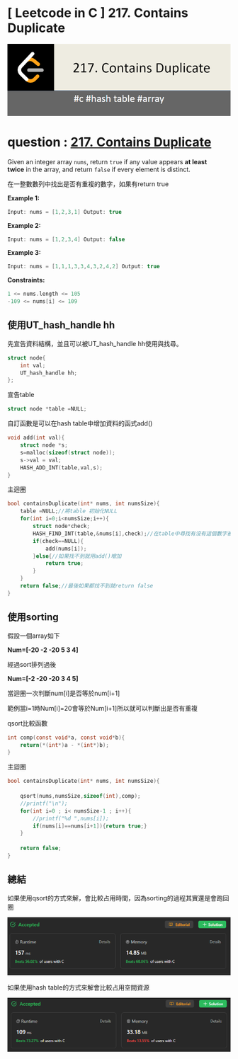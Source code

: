 # [ Leetcode in C ] 217. Contains Duplicate

![Untitled](%5B%20Leetcode%20in%20C%20%5D%20217%20Contains%20Duplicate%2036a2681cbc814a4c9525041ef4d578bc/Untitled.png)

# question : **[217. Contains Duplicate](https://leetcode.com/problems/contains-duplicate/)**

Given an integer array `nums`, return `true` if any value appears **at least twice** in the array, and return `false` if every element is distinct.

在一整數數列中找出是否有重複的數字，如果有return true

****Example 1:****

```c
Input: nums = [1,2,3,1] Output: true
```

****Example 2:****

```c
Input: nums = [1,2,3,4] Output: false
```

****Example 3:****

```c
Input: nums = [1,1,1,3,3,4,3,2,4,2] Output: true
```

****Constraints:****

```c
1 <= nums.length <= 105
-109 <= nums[i] <= 109
```

## 使用**UT_hash_handle hh**

先宣告資料結構，並且可以被UT_hash_handle hh使用與找尋。

```c
struct node{
    int val;
    UT_hash_handle hh;
};
```

宣告table

```c
struct node *table =NULL;
```

自訂函數是可以在hash table中增加資料的函式add()

```c
void add(int val){
    struct node *s;
    s=malloc(sizeof(struct node));
    s->val = val;
    HASH_ADD_INT(table,val,s);
}
```

主迴圈

```c
bool containsDuplicate(int* nums, int numsSize){
    table =NULL;//將table 初始化NULL
    for(int i=0;i<numsSize;i++){
        struct node*check;
        HASH_FIND_INT(table,&nums[i],check);//在table中尋找有沒有這個數字被記錄過
        if(check==NULL){
            add(nums[i]);
        }else{//如果找不到就用add()增加
            return true;
        }
    }
    return false;//最後如果都找不到就return false
}
```

## 使用**sorting**

假設一個array如下

**Num=[-20 -2 -20 5 3 4]**

經過sort排列過後

**Num=[-2 -20 -20 3 4 5]**

當迴圈一次判斷num[i]是否等於num[i+1]

範例當i=1時Num[i]=20會等於Num[i+1]所以就可以判斷出是否有重複

qsort比較函數

```c
int comp(const void*a, const void*b){
    return(*(int*)a - *(int*)b);
}
```

主迴圈

```c
bool containsDuplicate(int* nums, int numsSize){
 
    qsort(nums,numsSize,sizeof(int),comp);
    //printf("\n");
    for(int i=0 ; i< numsSize-1 ; i++){
        //printf("%d ",nums[i]);
        if(nums[i]==nums[i+1]){return true;}
    }
 
    return false;
}
```

## 總結

如果使用qsort的方式來解，會比較占用時間，因為sorting的過程其實還是會跑回圈

![Untitled](%5B%20Leetcode%20in%20C%20%5D%20217%20Contains%20Duplicate%2036a2681cbc814a4c9525041ef4d578bc/Untitled%201.png)

如果使用hash table的方式來解會比較占用空間資源

![Untitled](%5B%20Leetcode%20in%20C%20%5D%20217%20Contains%20Duplicate%2036a2681cbc814a4c9525041ef4d578bc/Untitled%202.png)